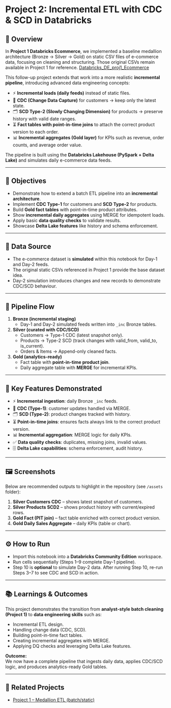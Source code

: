 # Project 2: Incremental ETL with CDC & SCD in Databricks  

## 📖 Overview  
In **Project 1 Databricks Ecommerce**, we implemented a baseline medallion architecture (Bronze → Silver → Gold) on static CSV files of e-commerce data, focusing on cleaning and structuring. Those original CSVs remain available in Project 1 for reference.  [Databricks_DE_proj1_Ecommerce](../Databricks_DE_proj1_Ecommerce/)

This follow-up project extends that work into a more realistic **incremental pipeline**, introducing advanced data engineering concepts:  
- ⚡ **Incremental loads (daily feeds)** instead of static files.  
- 🔄 **CDC (Change Data Capture)** for customers → keep only the latest state.  
- 🗂️ **SCD Type-2 (Slowly Changing Dimension)** for products → preserve history with valid date ranges.  
- ⏳ **Fact tables with point-in-time joins** to attach the correct product version to each order.  
- 📊 **Incremental aggregates (Gold layer)** for KPIs such as revenue, order counts, and average order value.  

The pipeline is built using the **Databricks Lakehouse (PySpark + Delta Lake)** and simulates daily e-commerce data feeds.  

---

## 🎯 Objectives  
- Demonstrate how to extend a batch ETL pipeline into an **incremental architecture**.  
- Implement **CDC Type-1** for customers and **SCD Type-2** for products.  
- Build **Gold fact tables** with point-in-time product attributes.  
- Show **incremental daily aggregates** using MERGE for idempotent loads.  
- Apply basic **data quality checks** to validate results.  
- Showcase **Delta Lake features** like history and schema enforcement.  

---

## 📁 Data Source  
- The e-commerce dataset is **simulated** within this notebook for Day-1 and Day-2 feeds.  
- The original static CSVs referenced in Project 1 provide the base dataset idea.  
- Day-2 simulation introduces changes and new records to demonstrate CDC/SCD behaviour.  

---

## 🔄 Pipeline Flow  
1. **Bronze (incremental staging)**  
   - Day-1 and Day-2 simulated feeds written into `_inc` Bronze tables.  
2. **Silver (curated with CDC/SCD)**  
   - Customers → Type-1 CDC (latest snapshot only).  
   - Products → Type-2 SCD (track changes with valid_from, valid_to, is_current).  
   - Orders & Items → Append-only cleaned facts.  
3. **Gold (analytics-ready)**  
   - Fact table with **point-in-time product join**.  
   - Daily aggregate table with **MERGE** for incremental KPIs.  

---

## 🚀 Key Features Demonstrated  
- ⚡ **Incremental ingestion**: daily Bronze `_inc` feeds.  
- 🔄 **CDC (Type-1)**: customer updates handled via MERGE.  
- 🗂️ **SCD (Type-2)**: product changes tracked with history.  
- ⏳ **Point-in-time joins**: ensures facts always link to the correct product version.  
- 📊 **Incremental aggregation**: MERGE logic for daily KPIs.  
- ✅ **Data quality checks**: duplicates, missing joins, invalid values.  
- 🗄️ **Delta Lake capabilities**: schema enforcement, audit history.  

---

## 🖼️ Screenshots  
Below are recommended outputs to highlight in the repository (see `/assets` folder):  
1. **Silver Customers CDC** – shows latest snapshot of customers.  
2. **Silver Products SCD2** – shows product history with current/expired rows.  
3. **Gold Fact (PIT join)** – fact table enriched with correct product version.  
4. **Gold Daily Sales Aggregate** – daily KPIs (table or chart).  

---

## ⚙️ How to Run  
- Import this notebook into a **Databricks Community Edition** workspace.  
- Run cells sequentially (Steps 1–9 complete Day-1 pipeline).  
- Step 10 is **optional** to simulate Day-2 data. After running Step 10, re-run Steps 3–7 to see CDC and SCD in action.  

---

## 📚 Learnings & Outcomes  
This project demonstrates the transition from **analyst-style batch cleaning (Project 1)** to **data engineering skills** such as:  
- Incremental ETL design.  
- Handling change data (CDC, SCD).  
- Building point-in-time fact tables.  
- Creating incremental aggregates with MERGE.  
- Applying DQ checks and leveraging Delta Lake features.  

**Outcome:**  
We now have a complete pipeline that ingests daily data, applies CDC/SCD logic, and produces analytics-ready Gold tables.  

---

## 🔗 Related Projects  
- [Project 1 – Medallion ETL (batch/static)](link-to-project-1)  
